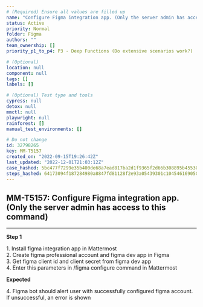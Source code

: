 ```yaml
---
# (Required) Ensure all values are filled up
name: "Configure Figma integration app. (Only the server admin has access to this command)"
status: Active
priority: Normal
folder: Figma
authors: ""
team_ownership: []
priority_p1_to_p4: P3 - Deep Functions (Do extensive scenarios work?)

# (Optional)
location: null
component: null
tags: []
labels: []

# (Optional) Test type and tools
cypress: null
detox: null
mmctl: null
playwright: null
rainforest: []
manual_test_environments: []

# Do not change
id: 32798265
key: MM-T5157
created_on: "2022-09-15T19:26:42Z"
last_updated: "2022-12-01T21:03:12Z"
case_hashed: 5bc477f7299e35b400de68a7ead817ba2d1f9365f2d66b308895b4553020227c1778928f5a59d43847bc45a21533e96d
steps_hashed: 64173094f187284980a8847fd81128f2e93a05439301c104546169050e913ba3cb0ffec642e3c02486346a4542fc79aa
---
```


<!-- (Auto-generated) Based on frontmatter's "key" and "name" -->

## MM-T5157: Configure Figma integration app. (Only the server admin has access to this command)

---

**Step 1**

1\. Install figma integration app in Mattermost\
2\. Create figma professional account and figma dev app in Figma\
3\. Get figma client id and client secret from figma dev app\
4\. Enter this parameters in /figma configure command in Mattermost

**Expected**

4\. Figma bot should alert user with successfully configured figma account. If unsuccessful, an error is shown
